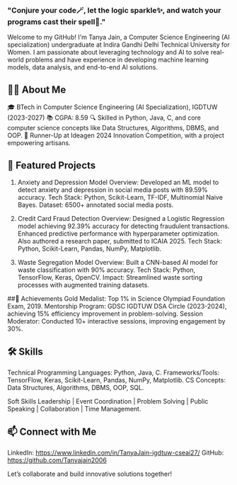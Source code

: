 ### "Conjure your code🪄, let the logic sparkle✨, and watch your programs cast their spell🔮."

Welcome to my GitHub! I'm Tanya Jain, a Computer Science Engineering (AI specialization) undergraduate at Indira Gandhi Delhi Technical University for Women. I am passionate about leveraging technology and AI to solve real-world problems and have experience in developing machine learning models, data analysis, and end-to-end AI solutions.

## 👩‍💻 About Me
🎓 BTech in Computer Science Engineering (AI Specialization), IGDTUW (2023-2027)
📚 CGPA: 8.59
🔍 Skilled in Python, Java, C, and core computer science concepts like Data Structures, Algorithms, DBMS, and OOP.
🏅 Runner-Up at Ideagen 2024 Innovation Competition, with a project empowering artisans.

## 🚀 Featured Projects
1. Anxiety and Depression Model
Overview: Developed an ML model to detect anxiety and depression in social media posts with 89.59% accuracy.
Tech Stack: Python, Scikit-Learn, TF-IDF, Multinomial Naive Bayes.
Dataset: 6500+ annotated social media posts.

2. Credit Card Fraud Detection
Overview: Designed a Logistic Regression model achieving 92.39% accuracy for detecting fraudulent transactions.
Enhanced predictive performance with hyperparameter optimization. Also authored a research paper, submitted to ICAIA 2025.
Tech Stack: Python, Scikit-Learn, Pandas, NumPy, Matplotlib.

3. Waste Segregation Model
Overview: Built a CNN-based AI model for waste classification with 90% accuracy.
Tech Stack: Python, TensorFlow, Keras, OpenCV.
Impact: Streamlined waste sorting processes with augmented training datasets.

##🌟 Achievements
Gold Medalist: Top 1% in Science Olympiad Foundation Exam, 2019.
Mentorship Program: GDSC IGDTUW DSA Circle (2023-2024), achieving 15% efficiency improvement in problem-solving.
Session Moderator: Conducted 10+ interactive sessions, improving engagement by 30%.

## 🛠️ Skills
Technical
Programming Languages: Python, Java, C.
Frameworks/Tools: TensorFlow, Keras, Scikit-Learn, Pandas, NumPy, Matplotlib.
CS Concepts: Data Structures, Algorithms, DBMS, OOP, SQL.

Soft Skills
Leadership | Event Coordination | Problem Solving | Public Speaking | Collaboration | Time Management.

## 📫 Connect with Me
LinkedIn: https://www.linkedin.com/in/TanyaJain-igdtuw-cseai27/
GitHub: https://github.com/Tanyajain2006

Let’s collaborate and build innovative solutions together!
